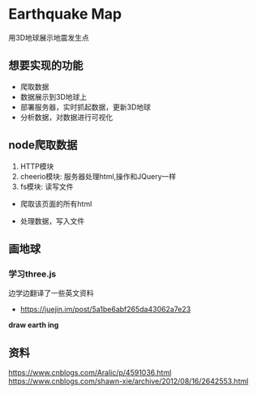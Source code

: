 # Earthquake Map

用3D地球展示地震发生点

## 想要实现的功能

* 爬取数据
* 数据展示到3D地球上
* 部署服务器，实时抓起数据，更新3D地球
* 分析数据，对数据进行可视化

## node爬取数据    

1. HTTP模块
2. cheerio模块: 服务器处理html,操作和JQuery一样
3. fs模块: 读写文件

* 爬取该页面的所有html

* 处理数据，写入文件

## 画地球

### 学习three.js

边学边翻译了一些英文资料

* https://juejin.im/post/5a1be6abf265da43062a7e23

**draw earth ing**

## 资料
https://www.cnblogs.com/Aralic/p/4591036.html
https://www.cnblogs.com/shawn-xie/archive/2012/08/16/2642553.html